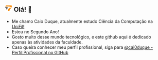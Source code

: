  ## <img src="unifil_extensao.png" alt="Badge" style="width: 5%;"> Olá! 👋

- Me chamo Caio Duque, atualmente estudo Ciência da Computação na [UniFil!](<https://unifil.br/>)
- Estou no Segundo Ano!
- Gosto muito desse mundo tecnológico, e este github aqui é dedicado apenas às atividades da faculdade.
- Caso queira conhecer meu perfil profissional, siga para [@cai0duque - Perfil Profissional no GitHub](<https://github.com/cai0duque>)
